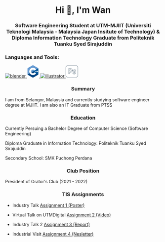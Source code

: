 <h1 align="center">Hi 👋, I'm Wan</h1>
<h3 align="center">Software Engineering Student at UTM-MJIIT (Universiti Teknologi Malaysia - Malaysia Japan Insitute of Technology) & Diploma Information Technology Graduate from Politeknik Tuanku Syed Sirajuddin</h3>

<p align="left">
</p>

<h3 align="left">Languages and Tools:</h3>
<p align="left"> <a href="https://www.blender.org/" target="_blank" rel="noreferrer"> <img src="https://download.blender.org/branding/community/blender_community_badge_white.svg" alt="blender" width="40" height="40"/> </a> <a href="https://www.w3schools.com/cpp/" target="_blank" rel="noreferrer"> <img src="https://raw.githubusercontent.com/devicons/devicon/master/icons/cplusplus/cplusplus-original.svg" alt="cplusplus" width="40" height="40"/> </a> <a href="https://www.adobe.com/in/products/illustrator.html" target="_blank" rel="noreferrer"> <img src="https://www.vectorlogo.zone/logos/adobe_illustrator/adobe_illustrator-icon.svg" alt="illustrator" width="40" height="40"/> </a> <a href="https://www.photoshop.com/en" target="_blank" rel="noreferrer"> <img src="https://raw.githubusercontent.com/devicons/devicon/master/icons/photoshop/photoshop-line.svg" alt="photoshop" width="40" height="40"/> </a> </p>

<h3 align="center">Summary</h3>

<p align="left">
</p>

<p> I am from Selangor, Malaysia and currently studying software engineer degree at MJIIT. I am also an IT Graduate from PTSS </p>

<p align="left">
</p>

<h3 align="center">Education</h3>

<p align="left">
</p>

<p> Currently Persuing a Bachelor Degree of Computer Science (Software Engineering) </p> <p align="left"> </p> 
<p> Diploma Graduate in Information Technology: Politeknik Tuanku Syed Sirajuddin </p> <p align="left">
<p> Secondary School: SMK Puchong Perdana </p> <p align="left"> </p>

<h3 align="center">Club Position</h3>

<p align="left">
</p>

<p>President of Orator's Club (2021 - 2022) </p> <p align="left"></p> 

<p align="left">
</p>

<h3 align="center">TIS Assignments</h3>

- Industry Talk [Assignment 1 (Poster)](https://drive.google.com/file/d/1iqjSzW-q8jedGMrWkwXFFmGu5O5Y75I5/view?usp=sharing)

- Virtual Talk on UTMDigital [Assignment 2 (Video)](https://drive.google.com/file/d/10mLUa61IYhGQR9qHu7RUWMheWo9wGcHi/view?usp=sharing)
  
- Industry Talk 2 [Assignment 3 (Report)](https://drive.google.com/file/d/1BPG_SIO5OsKg2D9B1l2Hy1v2F2rEQxS1/view?usp=sharing)
  
- Industrial Visit [Assignment 4 (Nesletter)](https://drive.google.com/file/d/1GAiTVNX7ule02u_iC3g1rpiq06ftZive/view?usp=sharing)


<p align="left"></p>
